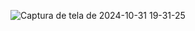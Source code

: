 ![Captura de tela de 2024-10-31 19-31-25](https://github.com/user-attachments/assets/ba093304-7451-471c-a390-88e236739cb3)

